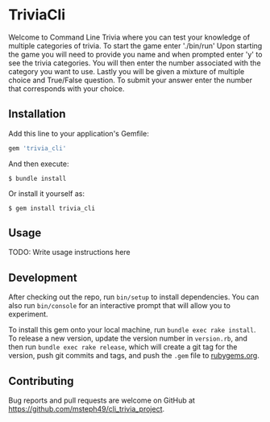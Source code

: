 # TriviaCli

Welcome to Command Line Trivia where you can test your knowledge of multiple categories of trivia. To start the game enter './bin/run' Upon starting the game you will need to provide you name and when prompted enter 'y' to see the trivia categories.
You will then enter the number associated with the category you want to use. Lastly you will be given a mixture of multiple choice and True/False question. To submit your answer enter the number that corresponds with your choice. 

## Installation

Add this line to your application's Gemfile:

```ruby
gem 'trivia_cli'
```

And then execute:

    $ bundle install

Or install it yourself as:

    $ gem install trivia_cli

## Usage

TODO: Write usage instructions here

## Development

After checking out the repo, run `bin/setup` to install dependencies. You can also run `bin/console` for an interactive prompt that will allow you to experiment.

To install this gem onto your local machine, run `bundle exec rake install`. To release a new version, update the version number in `version.rb`, and then run `bundle exec rake release`, which will create a git tag for the version, push git commits and tags, and push the `.gem` file to [rubygems.org](https://rubygems.org).

## Contributing

Bug reports and pull requests are welcome on GitHub at https://github.com/msteph49/cli_trivia_project.

